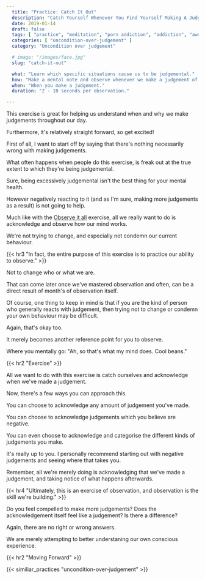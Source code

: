 ```yaml
---
  title: "Practice: Catch It Out"
  description: "Catch Yourself Whenever You Find Yourself Making A Judgement. The Idea Is Not To React, But Instead To Acknowledge That You've Made A Judgement And To Move On."
  date: 2019-01-14
  draft: false
  tags: [ "practice", "meditation", "porn addiction", "addiction", "awareness", "awareness exercises", "perspective", "nofap", "neverfap", "neverfap deluxe" ]
  categories: [ "uncondition-over-judgement" ]
  category: "Uncondition over judgement"

  # image: "/images/face.jpg"
  slug: "catch-it-out"

  what: "Learn which specific situations cause us to be judgemental."
  how: "Make a mental note and observe whenever we make a judgement of any kind."
  when: "When you make a judgement."
  duration: "2 - 10 seconds per observation."

---
```


<!-- TODO: Link to The Easiest Way To Identify A Judgement -->


<!-- {{< hr2 "Context" >}} -->

This exercise is great for helping us understand when and why we make judgements throughout our day.

Furthermore, it's relatively straight forward, so get excited! 

First of all, I want to start off by saying that there's nothing necessarily wrong with making judgements. 

What often happens when people do this exercise, is freak out at the true extent to which they're being judgemental.

Sure, being excessively judgemental isn't the best thing for your mental health.

However negatively reacting to it (and as I'm sure, making more judgements as a result) is not going to help.

<!-- NOTE: TODO To understand this exercise, you need to understand the impct of being judgemental on willpower etc. LINK TO ARTICLE -->

Much like with the <a class="link" href="/practices/observe-it-all">Observe it all</a> exercise, all we really want to do is acknowledge and observe how our mind works.

We're not trying to change, and especially not condemn our current behaviour.


{{< hr3 "In fact, the entire purpose of this exercise is to practice our ability to observe." >}}


Not to change who or what we are. 

That can come later once we've mastered observation and often, can be a direct result of month's of observation itself.

Of course, one thing to keep in mind is that if you are the kind of person who generally reacts with judgement, then trying not to change or condemn your own behaviour may be difficult.

Again, that's okay too. 

It merely becomes another reference point for you to observe. 

Where you mentally go: "Ah, so that's what my mind does. Cool beans."


{{< hr2 "Exercise" >}}


All we want to do with this exercise is catch ourselves and acknowledge when we've made a judgement. 

Now, there's a few ways you can approach this.

You can choose to acknowledge any amount of judgement you've made. 

You can choose to acknowledge judgements which you believe are negative.

You can even choose to acknowledge and categorise the different kinds of judgements you make.

It's really up to you. I personally recommend starting out with negative judgements and seeing where that takes you. 


Remember, all we're merely doing is acknowledging that we've made a judgement, and taking notice of what happens afterwards.


{{< hr4 "Ultimately, this is an exercise of observation, and observation is the skill we're building." >}}


Do you feel compelled to make more judgements? Does the acknowledgement itself feel like a judgement? Is there a difference? 

Again, there are no right or wrong answers. 

We are merely attempting to better understaning our own conscious experience.


{{< hr2 "Moving Forward" >}}

 

{{< similiar_practices "uncondition-over-judgement" >}}


<!-- 
{{< hr2 "Additional Resources" >}}  -->

<!-- maybe link to other  -->

